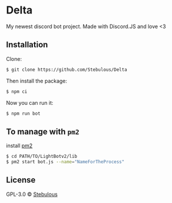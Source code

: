 # Delta
My newest discord bot project. Made with Discord.JS and love &lt;3

## Installation

Clone:
```sh
$ git clone https://github.com/Stebulous/Delta
```
Then install the package:
```sh
$ npm ci
```
Now you can run it:
```sh
$ npm run bot
```
## To manage with ``pm2``  
install [pm2](https://github.com/Unitech/pm2)  

```sh
$ cd PATH/TO/LightBotv2/lib
$ pm2 start bot.js --name="NameForTheProcess"
```

## License

GPL-3.0 © [Stebulous](https://dosage.wtf)
